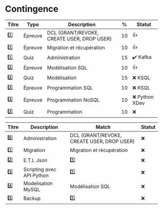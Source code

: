 # Contingence


| Titre | Type    | Description                                         | % | Statut           |
|-------|---------|-----------------------------------------------------|---|------------------|
| :one: | Épreuve | DCL (GRANT/REVOKE, CREATE USER, DROP USER)          | 10|:+1:|
| :one: | Épreuve | Migration et récupération                           | 10|:+1:|
| :one: | Quiz    | Administration                                      | 15|:heavy_check_mark: Kafka|
| :two: | Épreuve | Modélisation SQL                                    | 10|:+1:|
| :two: | Quiz    | Modélisation                                        | 15|:x: KSQL| 
|:three:|Épreuve  | Programmation SQL                                   | 10|:x: KSQL|
|:three:|Épreuve  | Programmation NoSQL                                 | 10|:x: Python XDev|
|:three:| Quiz    | Programmation                                       | 10|:x:|

| Titre | Description                                         | Match                                       | Statut     |
|-------|-----------------------------------------------------|---------------------------------------------|------------|
| :zero:| Administration                                      |  DCL (GRANT/REVOKE, CREATE USER, DROP USER) |:x:|
| :one: | Migration                                           | Migration et récupération                   |:x:|
| :two: | E.T.L Json                                          | :one: |:x:|
|:three:| Scripting avec API Python                           | :one: |:x:|
| :four:| Modelisation MySQL                                  | Modélisation SQL |:x:|
| :five:| Backup                                              | :one: |:x:|
